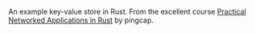 An example key-value store in Rust. From the excellent course [Practical Networked Applications in Rust](https://github.com/pingcap/talent-plan/blob/master/courses/rust/README.md) by pingcap.